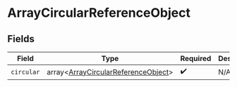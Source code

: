 # ArrayCircularReferenceObject


## Fields

| Field                                                                                      | Type                                                                                       | Required                                                                                   | Description                                                                                |
| ------------------------------------------------------------------------------------------ | ------------------------------------------------------------------------------------------ | ------------------------------------------------------------------------------------------ | ------------------------------------------------------------------------------------------ |
| `circular`                                                                                 | array<[ArrayCircularReferenceObject](../../models/shared/ArrayCircularReferenceObject.md)> | :heavy_check_mark:                                                                         | N/A                                                                                        |